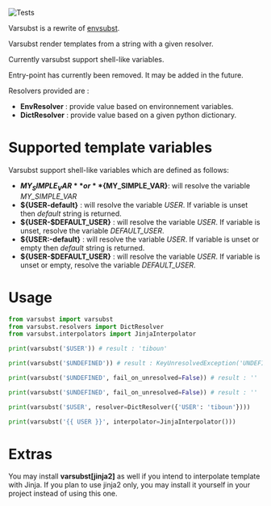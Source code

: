 ![Tests](https://github.com/tiboun/varsubst/workflows/tests/badge.svg)

Varsubst is a rewrite of [envsubst](https://github.com/ashafer01/python-envsubst).

Varsubst render templates from a string with a given resolver.

Currently varsubst support shell-like variables.

Entry-point has currently been removed. It may be added in the future.

Resolvers provided are :
- **EnvResolver** : provide value based on environnement variables.
- **DictResolver** : provide value based on a given python dictionary.

# Supported template variables

Varsubst support shell-like variables which are defined as follows:
- **$MY_SIMPLE_VAR** or **${MY_SIMPLE_VAR}**: will resolve the variable *MY_SIMPLE_VAR*
- **${USER-default}** : will resolve the variable *USER*. If variable is unset then *default* string is returned.
- **${USER-$DEFAULT_USER}** : will resolve the variable *USER*. If variable is unset, resolve the variable *DEFAULT_USER*.
- **${USER:-default}** : will resolve the variable *USER*. If variable is unset or empty then *default* string is returned.
- **${USER-$DEFAULT_USER}** : will resolve the variable *USER*. If variable is unset or empty, resolve the variable *DEFAULT_USER*.

# Usage

```python
from varsubst import varsubst
from varsubst.resolvers import DictResolver
from varsubst.interpolators import JinjaInterpolator

print(varsubst('$USER')) # result : 'tiboun'

print(varsubst('$UNDEFINED')) # result : KeyUnresolvedException('UNDEFINED')

print(varsubst('$UNDEFINED', fail_on_unresolved=False)) # result : ''

print(varsubst('$UNDEFINED', fail_on_unresolved=False)) # result : ''

print(varsubst('$USER', resolver=DictResolver({'USER': 'tiboun'})))

print(varsubst('{{ USER }}', interpolator=JinjaInterpolator()))
```

# Extras

You may install **varsubst[jinja2]** as well if you intend to interpolate template with Jinja.
If you plan to use jinja2 only, you may install it yourself in your project instead of using this one.